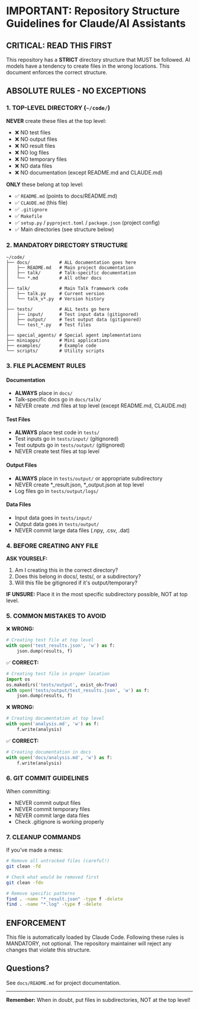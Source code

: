 # IMPORTANT: Repository Structure Guidelines for Claude/AI Assistants

## CRITICAL: READ THIS FIRST

This repository has a **STRICT** directory structure that MUST be followed. AI models have a tendency to create files in the wrong locations. This document enforces the correct structure.

## ABSOLUTE RULES - NO EXCEPTIONS

### 1. TOP-LEVEL DIRECTORY (`~/code/`)
**NEVER** create these files at the top level:
- ❌ NO test files
- ❌ NO output files  
- ❌ NO result files
- ❌ NO log files
- ❌ NO temporary files
- ❌ NO data files
- ❌ NO documentation (except README.md and CLAUDE.md)

**ONLY** these belong at top level:
- ✅ `README.md` (points to docs/README.md)
- ✅ `CLAUDE.md` (this file)
- ✅ `.gitignore`
- ✅ `Makefile`
- ✅ `setup.py` / `pyproject.toml` / `package.json` (project config)
- ✅ Main directories (see structure below)

### 2. MANDATORY DIRECTORY STRUCTURE

```
~/code/
├── docs/           # ALL documentation goes here
│   ├── README.md   # Main project documentation
│   ├── talk/       # Talk-specific documentation
│   └── *.md        # All other docs
│
├── talk/           # Main Talk framework code
│   ├── talk.py     # Current version
│   └── talk_v*.py  # Version history
│
├── tests/          # ALL tests go here
│   ├── input/      # Test input data (gitignored)
│   ├── output/     # Test output data (gitignored)
│   └── test_*.py   # Test files
│
├── special_agents/ # Special agent implementations
├── miniapps/       # Mini applications
├── examples/       # Example code
└── scripts/        # Utility scripts
```

### 3. FILE PLACEMENT RULES

#### Documentation
- **ALWAYS** place in `docs/`
- Talk-specific docs go in `docs/talk/`
- NEVER create .md files at top level (except README.md, CLAUDE.md)

#### Test Files
- **ALWAYS** place test code in `tests/`
- Test inputs go in `tests/input/` (gitignored)
- Test outputs go in `tests/output/` (gitignored)
- NEVER create test files at top level

#### Output Files
- **ALWAYS** place in `tests/output/` or appropriate subdirectory
- NEVER create *_result.json, *_output.json at top level
- Log files go in `tests/output/logs/`

#### Data Files
- Input data goes in `tests/input/`
- Output data goes in `tests/output/`
- NEVER commit large data files (.npy, .csv, .dat)

### 4. BEFORE CREATING ANY FILE

**ASK YOURSELF:**
1. Am I creating this in the correct directory?
2. Does this belong in docs/, tests/, or a subdirectory?
3. Will this file be gitignored if it's output/temporary?

**IF UNSURE:** Place it in the most specific subdirectory possible, NOT at top level.

### 5. COMMON MISTAKES TO AVOID

❌ **WRONG:**
```python
# Creating test file at top level
with open('test_results.json', 'w') as f:
    json.dump(results, f)
```

✅ **CORRECT:**
```python
# Creating test file in proper location
import os
os.makedirs('tests/output', exist_ok=True)
with open('tests/output/test_results.json', 'w') as f:
    json.dump(results, f)
```

❌ **WRONG:**
```python
# Creating documentation at top level
with open('analysis.md', 'w') as f:
    f.write(analysis)
```

✅ **CORRECT:**
```python
# Creating documentation in docs
with open('docs/analysis.md', 'w') as f:
    f.write(analysis)
```

### 6. GIT COMMIT GUIDELINES

When committing:
- NEVER commit output files
- NEVER commit temporary files
- NEVER commit large data files
- Check .gitignore is working properly

### 7. CLEANUP COMMANDS

If you've made a mess:
```bash
# Remove all untracked files (careful!)
git clean -fd

# Check what would be removed first
git clean -fdn

# Remove specific patterns
find . -name "*_result.json" -type f -delete
find . -name "*.log" -type f -delete
```

## ENFORCEMENT

This file is automatically loaded by Claude Code. Following these rules is MANDATORY, not optional. The repository maintainer will reject any changes that violate this structure.

## Questions?

See `docs/README.md` for project documentation.

---

**Remember:** When in doubt, put files in subdirectories, NOT at the top level!
